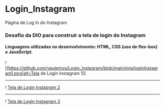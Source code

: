 # Login_Instagram
Página de Log In do Instagram

### Desafio da DIO para construir a tela de login do Instagram
#### Linguagens utilizadas no desenvolvimento: HTML, CSS (uso de flex-box) e JavaScript.

! [[https://github.com/veulemos/Login_Instagram/blob/main/img/loginInstagram1.png|alt=Tela de Login Instagram 1]]

-----------------------------------------------------------------
! [Tela de Login Instagram 2](https://github.com/veulemos/Login_Instagram/blob/main/img/loginInstagram2.png)

-----------------------------------------------------------------

! [Tela de Login Instagram 3](https://github.com/veulemos/Login_Instagram/blob/main/img/loginInstagram3.png)
